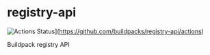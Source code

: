 # registry-api

![Actions Status](https://github.com/buildpacks/registry-api/workflows/ci/badge.svg)](https://github.com/buildpacks/registry-api/actions)

Buildpack registry API
